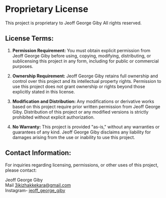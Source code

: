 # Proprietary License

This project is proprietary to Jeoff George Giby All rights reserved.

## License Terms:

1. **Permission Requirement:** You must obtain explicit permission from Jeoff George Giby before using, copying, modifying, distributing, or sublicensing this project in any form, including for public or commercial purposes.

2. **Ownership Requirement:** Jeoff George Giby retains full ownership and control over this project and its intellectual property rights. Permission to use this project does not grant ownership or rights beyond those explicitly stated in this license.

3. **Modification and Distribution:** Any modifications or derivative works based on this project require prior written permission from Jeoff George Giby. Distribution of this project or any modified versions is strictly prohibited without explicit authorization.

4. **No Warranty:** This project is provided "as-is," without any warranties or guarantees of any kind. Jeoff George Giby disclaims any liability for damages arising from the use or inability to use this project.

## Contact Information:

For inquiries regarding licensing, permissions, or other uses of this project, please contact:

Jeoff George Giby <br>Mail
 <a href="3jkizhakkekara@gmail.com">3jkizhakkekara@gmail.com</a><br>
 Instagram-
[jeoff_george_giby](https://www.instagram.com/jeoff_george_giby/)

